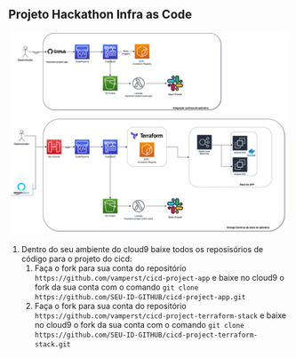 ## Projeto Hackathon Infra as Code
![project](img/Hackaton-Devops-Arquitetura.png)


1. Dentro do seu ambiente do cloud9 baixe todos os reposisórios de código para o projeto do cicd:
   1. Faça o fork para sua conta do repositório `https://github.com/vamperst/cicd-project-app` e baixe no cloud9 o fork da sua conta com o comando `git clone https://github.com/SEU-ID-GITHUB/cicd-project-app.git`
   2. Faça o fork para sua conta do repositório `https://github.com/vamperst/cicd-project-terraform-stack` e baixe no cloud9 o fork da sua conta com o comando `git clone https://github.com/SEU-ID-GITHUB/cicd-project-terraform-stack.git` 
